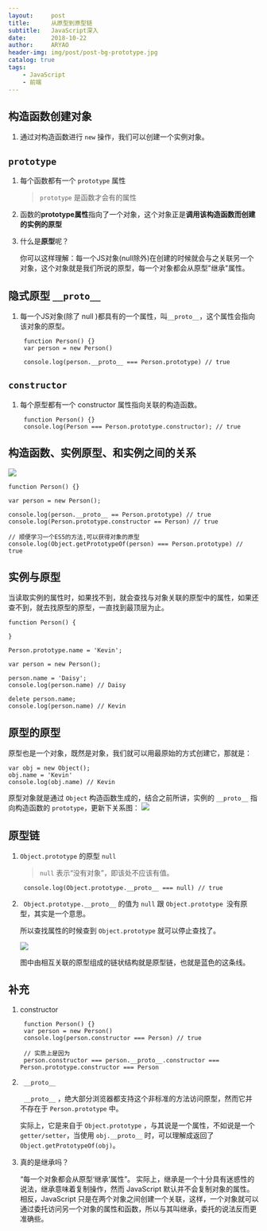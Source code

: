 ```yaml
---
layout:     post
title:      从原型到原型链
subtitle:   JavaScript深入
date:       2018-10-22
author:     ARYAO
header-img: img/post/post-bg-prototype.jpg
catalog: true
tags:
    - JavaScript
    - 前端
---
```



## 构造函数创建对象

1. 通过对构造函数进行 `new` 操作，我们可以创建一个实例对象。


## `prototype`
1. 每个函数都有一个 `prototype` 属性
	>  `prototype` 是函数才会有的属性

2. 函数的**prototype属性**指向了一个对象，这个对象正是**调用该构造函数而创建的实例的原型**

3. 什么是**原型**呢？

	你可以这样理解：每一个JS对象(null除外)在创建的时候就会与之关联另一个对象，这个对象就是我们所说的原型，每一个对象都会从原型"继承"属性。

## 隐式原型 `__proto__`
1. 每一个JS对象(除了 null )都具有的一个属性，叫`__proto__`，这个属性会指向该对象的原型。

		function Person() {}
		var person = new Person()

		console.log(person.__proto__ === Person.prototype) // true

## `constructor`
1. 每个原型都有一个 constructor 属性指向关联的构造函数。
		
		function Person() {}
		console.log(Person === Person.prototype.constructor); // true

## 构造函数、实例原型、和实例之间的关系
![](https://i.imgur.com/81Akjob.png)

	function Person() {}
	
	var person = new Person();
	
	console.log(person.__proto__ == Person.prototype) // true
	console.log(Person.prototype.constructor == Person) // true

	// 顺便学习一个ES5的方法,可以获得对象的原型
	console.log(Object.getPrototypeOf(person) === Person.prototype) // true

## 实例与原型
当读取实例的属性时，如果找不到，就会查找与对象关联的原型中的属性，如果还查不到，就去找原型的原型，一直找到最顶层为止。

	function Person() {
	
	}
	
	Person.prototype.name = 'Kevin';
	
	var person = new Person();
	
	person.name = 'Daisy';
	console.log(person.name) // Daisy
	
	delete person.name;
	console.log(person.name) // Kevin
## 原型的原型
原型也是一个对象，既然是对象，我们就可以用最原始的方式创建它，那就是：

	var obj = new Object();
	obj.name = 'Kevin'
	console.log(obj.name) // Kevin

原型对象就是通过 `Object` 构造函数生成的，结合之前所讲，实例的 `__proto__` 指向构造函数的 `prototype`，更新下关系图：
![](https://i.imgur.com/YFVFcDk.png)

## 原型链
1. `Object.prototype` 的原型 `null`

	> `null` 表示“没有对象”，即该处不应该有值。

		console.log(Object.prototype.__proto__ === null) // true
2. ` Object.prototype.__proto__` 的值为 `null` 跟 `Object.prototype `没有原型，其实是一个意思。

	所以查找属性的时候查到 `Object.prototype` 就可以停止查找了。

	![](https://i.imgur.com/e8E9vs6.png)
	
	图中由相互关联的原型组成的链状结构就是原型链，也就是蓝色的这条线。

## 补充
1. constructor

		function Person() {}
		var person = new Person()
		console.log(person.constructor === Person) // true
		
		// 实质上是因为
		person.constructor === person.__proto__.constructor === Person.prototype.constructor === Person

2. ` __proto__`

	` __proto__` ，绝大部分浏览器都支持这个非标准的方法访问原型，然而它并不存在于 `Person.prototype` 中。
	
	实际上，它是来自于 `Object.prototype` ，与其说是一个属性，不如说是一个 `getter/setter`，当使用 `obj.__proto__` 时，可以理解成返回了 `Object.getPrototypeOf(obj)`。

3. 真的是继承吗？

	“每一个对象都会从原型‘继承’属性”。
	实际上，继承是一个十分具有迷惑性的说法，继承意味着复制操作，然而 JavaScript 默认并不会复制对象的属性。
	相反，JavaScript 只是在两个对象之间创建一个关联，这样，一个对象就可以通过委托访问另一个对象的属性和函数，所以与其叫继承，委托的说法反而更准确些。